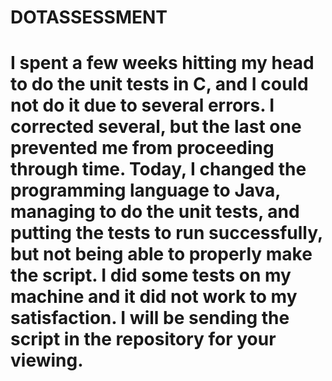 # DOTASSESSMENT
# I spent a few weeks hitting my head to do the unit tests in C, and I could not do it due to several errors. I corrected several, but the last one prevented me from proceeding through time. Today, I changed the programming language to Java, managing to do the unit tests, and putting the tests to run successfully, but not being able to properly make the script. I did some tests on my machine and it did not work to my satisfaction. I will be sending the script in the repository for your viewing.
